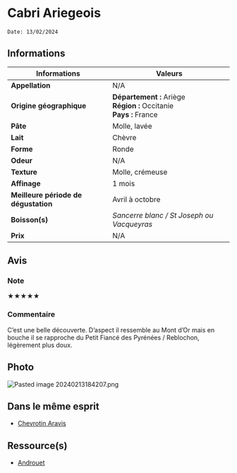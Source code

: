 # Cabri Ariegeois
```
Date: 13/02/2024
```
## Informations

| Informations | Valeurs |
| ---- | ---- |
| **Appellation** | N/A |
| **Origine géographique** | **Département :** Ariège<br>**Région :** Occitanie<br>**Pays :** France  |
| **Pâte** | Molle, lavée |
| **Lait** | Chèvre |
| **Forme** | Ronde |
| **Odeur** | N/A |
| **Texture** | Molle, crémeuse |
| **Affinage** | 1 mois |
| **Meilleure période de dégustation** | Avril à octobre |
| **Boisson(s)** | *Sancerre blanc / St Joseph ou Vacqueyras* |
| **Prix** | N/A |

## Avis
### Note
★★★★★
### Commentaire
C’est une belle découverte. D’aspect il ressemble au Mont d’Or mais en bouche il se rapproche du Petit Fiancé des Pyrénées / Reblochon, légèrement plus doux.

## Photo
![Pasted image 20240213184207.png](./M%C3%A9dias/Pasted%20image%2020240213184207.png)

## Dans le même esprit
* [Chevrotin Aravis](./Chevrotin%20Aravis.md)

## Ressource(s)
* [Androuet](http://androuet.com/Cabri-Ariégeois-32.html)